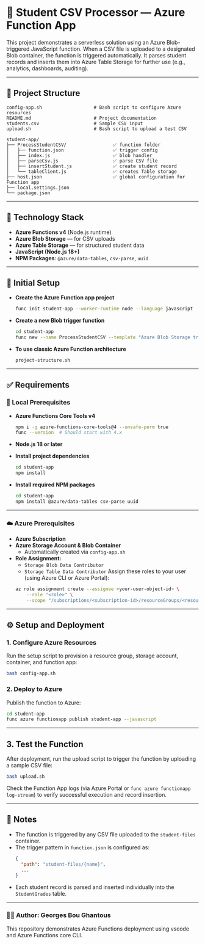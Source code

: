 # 📘 Student CSV Processor — Azure Function App

This project demonstrates a serverless solution using an Azure Blob-triggered JavaScript function. When a CSV file is uploaded to a designated Blob container, the function is triggered automatically. It parses student records and inserts them into Azure Table Storage for further use (e.g., analytics, dashboards, auditing).

---

## 📂 Project Structure

```
config-app.sh                   # Bash script to configure Azure resources
README.md                       # Project documentation
students.csv                    # Sample CSV input
upload.sh                       # Bash script to upload a test CSV

student-app/
├── ProcessStudentCSV/                 ✅ function folder
│   ├── function.json                  ✅ trigger config
│   ├── index.js                       ✅ blob handler
│   ├── parseCsv.js                    ✅ parse CSV file
│   ├── insertStudent.js               ✅ create student record
│   └── tableClient.js                 ✅ creates Table storage
├── host.json                          ✅ global configuration for Function app
├── local.settings.json
└── package.json
```

---

## 🧰 Technology Stack

- **Azure Functions v4** (Node.js runtime)
- **Azure Blob Storage** — for CSV uploads
- **Azure Table Storage** — for structured student data
- **JavaScript (Node.js 18+)**
- **NPM Packages**: `@azure/data-tables`, `csv-parse`, `uuid`

---

## 🚀 Initial Setup

- **Create the Azure Function app project**
  ```bash
  func init student-app --worker-runtime node --language javascript
  ```

- **Create a new Blob trigger function**
  ```bash
  cd student-app
  func new --name ProcessStudentCSV --template "Azure Blob Storage trigger"
  ```
- **To use classic Azure Function architecture**
  ```bash
  project-structure.sh
  ```
---

## ✅ Requirements

### 🔧 Local Prerequisites

- **Azure Functions Core Tools v4**
  ```bash
  npm i -g azure-functions-core-tools@4 --unsafe-perm true
  func --version  # Should start with 4.x
  ```

- **Node.js 18 or later**
- **Install project dependencies**
  ```bash
  cd student-app
  npm install
  ```

- **Install required NPM packages**
  ```bash
  cd student-app
  npm install @azure/data-tables csv-parse uuid
  ```
---

### ☁️ Azure Prerequisites

- **Azure Subscription**
- **Azure Storage Account & Blob Container**
  - Automatically created via `config-app.sh`
- **Role Assignment:**
  - `Storage Blob Data Contributor`
  - `Storage Table Data Contributor`
  Assign these roles to your user (using Azure CLI or Azure Portal):
  ```bash
  az role assignment create --assignee <your-user-object-id> \
      --role "<role>" \
      --scope "/subscriptions/<subscription-id>/resourceGroups/<resource-group>/providers/Microsoft.Storage/storageAccounts/<storage-account-name>"
  ```

---

## ⚙️ Setup and Deployment

### 1. Configure Azure Resources
Run the setup script to provision a resource group, storage account, container, and function app:

```bash
bash config-app.sh
```

### 2. Deploy to Azure
Publish the function to Azure:

```bash
cd student-app
func azure functionapp publish student-app --javascript
```

---

## 3. Test the Function

After deployment, run the upload script to trigger the function by uploading a sample CSV file:

```bash
bash upload.sh
```

Check the Function App logs (via Azure Portal or `func azure functionapp log-stream`) to verify successful execution and record insertion.

---

## 📌 Notes

- The function is triggered by any CSV file uploaded to the `student-files` container.
- The trigger pattern in `function.json` is configured as:
  ```json
  {
    "path": "student-files/{name}",
    ...
  }
  ```
- Each student record is parsed and inserted individually into the `StudentGrades` table.

---

### 👨‍💻 Author: Georges Bou Ghantous

This repository demonstrates Azure Functions deployment using vscode and Azure Functions core CLI.